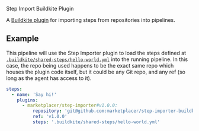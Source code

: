 Step Import Buildkite Plugin

A [Buildkite plugin](https://buildkite.com/docs/agent/v3/plugins) for importing steps from repositories into pipelines.

## Example

This pipeline will use the Step Importer plugin to load the steps defined at [`.buildkite/shared-steps/hello-world.yml`](https://github.com/marketplacer/step-importer-buildkite-plugin/blob/v1.0.0/.buildkite/shared-steps/hello-world.yml) into the running pipeline. In this case, the repo being used happens to be the exact same repo which houses the plugin code itself, but it could be any Git repo, and any ref (so long as the agent has access to it).

```yml
steps:
  - name: 'Say hi!'
    plugins:
      - marketplacer/step-importer#v1.0.0:
          repository: 'git@github.com:marketplacer/step-importer-buildkite-plugin.git'
          ref: 'v1.0.0'
          steps: '.buildkite/shared-steps/hello-world.yml'
```
